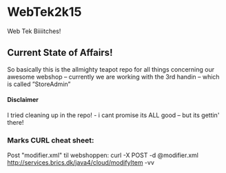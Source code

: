 ﻿# WebTek2k15
Web Tek Biiiitches!

## Current State of Affairs!

So basically this is the allmighty teapot repo for all things concerning our awesome webshop – currently we are working with the 3rd handin – which is called ”StoreAdmin” 

#### Disclaimer

I tried cleaning up in the repo! - i cant promise its ALL good – but its gettin' there!


### Marks CURL cheat sheet:
Post "modifier.xml" til webshoppen: curl -X POST -d @modifier.xml http://services.brics.dk/java4/cloud/modifyItem -vv
